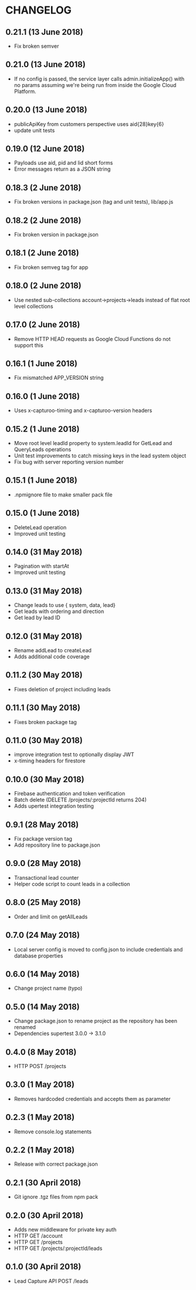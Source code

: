 # CHANGELOG
## 0.21.1 (13 June 2018)
+ Fix broken semver

## 0.21.0 (13 June 2018)
+ If no config is passed, the service layer calls admin.initializeApp()
  with no params assuming we're being run from inside the Google Cloud
  Platform.
## 0.20.0 (13 June 2018)
+ publicApiKey from customers perspective uses aid{28}key{6}
+ update unit tests

## 0.19.0 (12 June 2018)
+ Payloads use aid, pid and lid short forms
+ Error messages return as a JSON string

## 0.18.3 (2 June 2018)
+ Fix broken versions in package.json (tag and unit tests), lib/app.js
## 0.18.2 (2 June 2018)
+ Fix broken version in package.json

## 0.18.1 (2 June 2018)
+ Fix broken semveg tag for app

## 0.18.0 (2 June 2018)
+ Use nested sub-collections account->projects->leads instead of flat root level collections

## 0.17.0 (2 June 2018)
+ Remove HTTP HEAD requests as Google Cloud Functions do not support this

## 0.16.1 (1 June 2018)
+ Fix mismatched APP_VERSION string

## 0.16.0 (1 June 2018)
+ Uses x-capturoo-timing and x-capturoo-version headers

## 0.15.2 (1 June 2018)
+ Move root level leadId property to system.leadId for GetLead and QueryLeads operations
+ Unit test improvements to catch missing keys in the lead system object
+ Fix bug with server reporting version number

## 0.15.1 (1 June 2018)
+ .npmignore file to make smaller pack file

## 0.15.0 (1 June 2018)
+ DeleteLead operation
+ Improved unit testing

## 0.14.0 (31 May 2018)
+ Pagination with startAt
+ Improved unit testing

## 0.13.0 (31 May 2018)
+ Change leads to use { system, data, lead}
+ Get leads with ordering and direction
+ Get lead by lead ID

## 0.12.0 (31 May 2018)
+ Rename addLead to createLead
+ Adds additional code coverage

## 0.11.2 (30 May 2018)
+ Fixes deletion of project including leads

## 0.11.1 (30 May 2018)
+ Fixes broken package tag

## 0.11.0 (30 May 2018)
+ improve integration test to optionally display JWT
+ x-timing headers for firestore

## 0.10.0 (30 May 2018)
+ Firebase authentication and token verification
+ Batch delete (DELETE /projects/:projectId returns 204)
+ Adds upertest integration testing

## 0.9.1 (28 May 2018)
+ Fix package version tag
+ Add repository line to package.json

## 0.9.0 (28 May 2018)
+ Transactional lead counter
+ Helper code script to count leads in a collection

## 0.8.0 (25 May 2018)
+ Order and limit on getAllLeads

## 0.7.0 (24 May 2018)
+ Local server config is moved to config.json to include credentials and database properties

## 0.6.0 (14 May 2018)
+ Change project name (typo)

## 0.5.0 (14 May 2018)
+ Change package.json to rename project as the repository has been renamed
+ Dependencies supertest 3.0.0 -> 3.1.0

## 0.4.0 (8 May 2018)
+ HTTP POST /projects

## 0.3.0 (1 May 2018)
+ Removes hardcoded credentials and accepts them as parameter

## 0.2.3 (1 May 2018)
+ Remove console.log statements

## 0.2.2 (1 May 2018)
+ Release with correct package.json

## 0.2.1 (30 April 2018)
+ Git ignore .tgz files from npm pack

## 0.2.0 (30 April 2018)
+ Adds new middleware for private key auth
+ HTTP GET /account
+ HTTP GET /projects
+ HTTP GET /projects/:projectId/leads

## 0.1.0 (30 April 2018)
+ Lead Capture API POST /leads
